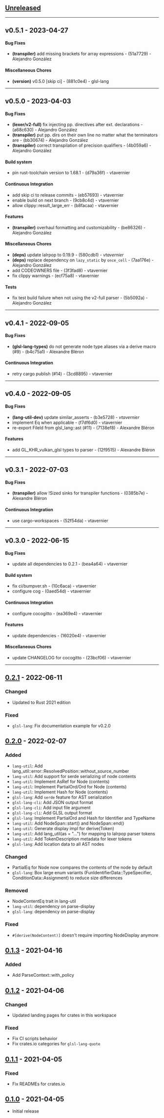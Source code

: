 ## [Unreleased]

- - -
## v0.5.1 - 2023-04-27
#### Bug Fixes
- **(transpiler)** add missing brackets for array expressions - (51a7729) - Alejandro González
#### Miscellaneous Chores
- **(version)** v0.5.0 [skip ci] - (881c0e4) - glsl-lang

- - -

## v0.5.0 - 2023-04-03
#### Bug Fixes
- **(lexer/v2-full)** fix injecting pp. directives after ext. declarations - (a68c630) - Alejandro González
- **(transpiler)** put pp. dirs on their own line no matter what the terminators are - (bb30674) - Alejandro González
- **(transpiler)** correct transpilation of precision qualifiers - (4b059a6) - Alejandro González
#### Build system
- pin rust-toolchain version to 1.68.1 - (d79a36f) - vtavernier
#### Continuous Integration
- add skip ci to release commits - (eb57693) - vtavernier
- enable build on next branch - (9cb8c4d) - vtavernier
- allow clippy::result_large_err - (b8facaa) - vtavernier
#### Features
- **(transpiler)** overhaul formatting and customizability - (be86326) - Alejandro González
#### Miscellaneous Chores
- **(deps)** update lalrpop to 0.19.9 - (580cdb1) - *vtavernier*
- **(deps)** replace dependency on `lazy_static` by `once_cell` - (7aa176e) - Alejandro González
- add CODEOWNERS file - (3f3fad8) - vtavernier
- fix clippy warnings - (ecf75a8) - vtavernier
#### Tests
- fix test build failure when not using the v2-full parser - (5b5092a) - Alejandro González

- - -

## v0.4.1 - 2022-09-05
#### Bug Fixes
- **(glsl-lang-types)** do not generate node type aliases via a derive macro (#9) - (b4c75a1) - Alexandre Bléron
#### Continuous Integration
- retry cargo publish (#14) - (3cd8895) - vtavernier

- - -

## v0.4.0 - 2022-09-05
#### Bug Fixes
- **(lang-util-dev)** update similar_asserts - (b3e5728) - *vtavernier*
- implement Eq when applicable - (f7df6d0) - vtavernier
- re-export FileId from glsl_lang::ast (#11) - (7138ef8) - Alexandre Bléron
#### Features
- add GL_KHR_vulkan_glsl types to parser - (12f9515) - Alexandre Bléron

- - -

## v0.3.1 - 2022-07-03
#### Bug Fixes
- **(transpiler)** allow !Sized sinks for transpiler functions - (0385b7e) - Alexandre Bléron
#### Continuous Integration
- use cargo-workspaces - (52f54da) - vtavernier

- - -

## v0.3.0 - 2022-06-15
#### Bug Fixes
- update all dependencies to 0.2.1 - (bea4a64) - vtavernier
#### Build system
- fix ci/bumpver.sh - (10c6aca) - vtavernier
- configure cog - (0aed54d) - vtavernier
#### Continuous Integration
- configure cocogitto - (ea369e4) - vtavernier
#### Features
- update dependencies - (16020e4) - vtavernier
#### Miscellaneous Chores
- update CHANGELOG for cocogitto - (23bcf06) - vtavernier

- - -


## [0.2.1] - 2022-06-11
### Changed
- Updated to Rust 2021 edition

### Fixed
- `glsl-lang`: Fix documentation example for v0.2.0

## [0.2.0] - 2022-02-07
### Added
- `lang-util`: Add lang_util::error::ResolvedPosition::without_source_number
- `lang-util`: Add support for serde serializing of node contents
- `lang-util`: Implement AsRef for Node (contents)
- `lang-util`: Implement PartialOrd/Ord for Node (contents)
- `lang-util`: Implement Hash for Node (contents)
- `glsl-lang`: Add `serde` feature for AST serialization
- `glsl-lang-cli`: Add JSON output format
- `glsl-lang-cli`: Add input file argument
- `glsl-lang-cli`: Add GLSL output format
- `glsl-lang`: Implement PartialOrd and Hash for Identifier and TypeName
- `lang-util`: Add NodeSpan::start() and NodeSpan::end()
- `lang-util`: Generate display impl for derive(Token)
- `lang-util`: Add lang_util(as = "...") for mapping to lalrpop parser tokens
- `lang-util`: Add TokenDescription metadata for lexer tokens
- `glsl-lang`: Add location data to all AST nodes

### Changed
- PartialEq for Node now compares the contents of the node by default
- `glsl-lang`: Box large enum variants (FunIdentifierData::TypeSpecifier, ConditionData::Assignment) to reduce size differences

### Removed
- NodeContentEq trait in lang-util
- `lang-util`: dependency on parse-display
- `glsl-lang`: dependency on parse-display

### Fixed
- `#[derive(NodeContent)]` doesn't require importing NodeDisplay anymore

## [0.1.3] - 2021-04-16
### Added
- Add ParseContext::with_policy

## [0.1.2] - 2021-04-06
### Changed
- Updated landing pages for crates in this workspace

### Fixed
- Fix CI scripts behavior
- Fix crates.io categories for `glsl-lang-quote`

## [0.1.1] - 2021-04-05
### Fixed
- Fix READMEs for crates.io

## [0.1.0] - 2021-04-05
- Initial release

[Unreleased]: https://github.com/vtavernier/glsl-lang/compare/v0.2.1...HEAD
[0.2.1]: https://github.com/vtavernier/glsl-lang/compare/v0.2.0...v0.2.1
[0.2.0]: https://github.com/vtavernier/glsl-lang/compare/v0.1.3...v0.2.0
[0.1.3]: https://github.com/vtavernier/glsl-lang/compare/v0.1.2...v0.1.3
[0.1.2]: https://github.com/vtavernier/glsl-lang/compare/v0.1.1...v0.1.2
[0.1.1]: https://github.com/vtavernier/glsl-lang/compare/v0.1.0...v0.1.1
[0.1.0]: https://github.com/vtavernier/glsl-lang/releases/tag/v0.1.0

